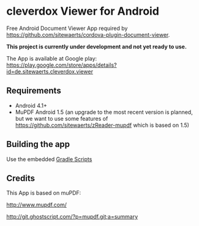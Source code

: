 cleverdox Viewer for Android
============================

Free Android Document Viewer App required by https://github.com/sitewaerts/cordova-plugin-document-viewer.

**This project is currently under development and not yet ready to use.**

The App is available at Google play: https://play.google.com/store/apps/details?id=de.sitewaerts.cleverdox.viewer

## Requirements ##

* Android 4.1+
* MuPDF Android 1.5 (an upgrade to the most recent version is planned, but we want to use some features of https://github.com/sitewaerts/zReader-mupdf which is based on 1.5)

## Building the app ##

Use the embedded [Gradle Scripts](./buildscripts/)


## Credits ##

This App is based on muPDF:

http://www.mupdf.com/

http://git.ghostscript.com/?p=mupdf.git;a=summary

